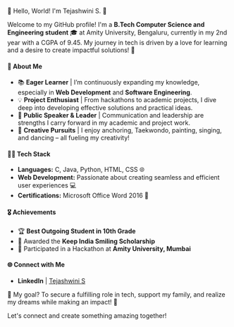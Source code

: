  🌟 Hello, World! I'm Tejashwini S. 👋

Welcome to my GitHub profile! I'm a **B.Tech Computer Science and Engineering student** 🎓 at Amity University, Bengaluru, currently in my 2nd year with a CGPA of 9.45. My journey in tech is driven by a love for learning and a desire to create impactful solutions! 🚀


#### 🌱 **About Me**

- 📚 **Eager Learner** | I’m continuously expanding my knowledge, especially in **Web Development** and **Software Engineering**.
- 💡 **Project Enthusiast** | From hackathons to academic projects, I dive deep into developing effective solutions and practical ideas.
- 🎤 **Public Speaker & Leader** | Communication and leadership are strengths I carry forward in my academic and project work.
- 🎨 **Creative Pursuits** | I enjoy anchoring, Taekwondo, painting, singing, and dancing – all fueling my creativity!


#### 👨‍💻 **Tech Stack**

- **Languages:** C, Java, Python, HTML, CSS 🌐
- **Web Development:** Passionate about creating seamless and efficient user experiences 💻
- **Certifications:** Microsoft Office Word 2016 📝


#### 🎖️ **Achievements**

- 🏆 **Best Outgoing Student in 10th Grade**  
- 🎉 Awarded the **Keep India Smiling Scholarship**
- 🌟 Participated in a Hackathon at **Amity University, Mumbai**
  

#### 🌐 **Connect with Me**

- **LinkedIn** | [Tejashwini S](https://www.linkedin.com/in/tejashwini-s-588809296)

💼 My goal? To secure a fulfilling role in tech, support my family, and realize my dreams while making an impact! 🌈

Let's connect and create something amazing together!


